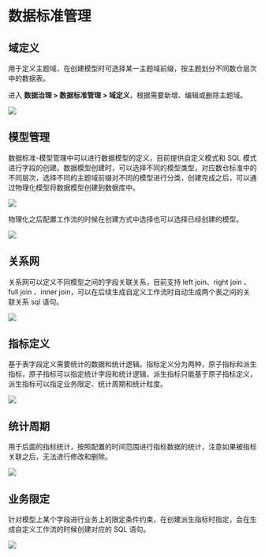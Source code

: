 # 数据标准管理

## 域定义

用于定义主题域，在创建模型时可选择某一主题域前缀，按主题划分不同数仓层次中的数据表。

进入 **数据治理 > 数据标准管理 > 域定义**，根据需要新增、编辑或删除主题域。

![](http://terminus-paas.oss-cn-hangzhou.aliyuncs.com/paas-doc/2021/11/29/8ebe2d8e-1758-427f-8ccd-51ac964222c6.gif)

## 模型管理

数据标准-模型管理中可以进行数据模型的定义，目前提供自定义模式和 SQL 模式进行字段的创建。数据模型创建时，可以选择不同的模型类型，对应数仓标准中的不同层次，选择不同的主题域前缀对不同的模型进行分类，创建完成之后，可以通过物理化模型将数据模型创建到数据库中。

![](http://terminus-paas.oss-cn-hangzhou.aliyuncs.com/paas-doc/2021/11/29/6cfa6242-e4db-4c70-8f9c-b55bc2c63315.gif)

物理化之后配置工作流的时候在创建方式中选择也可以选择已经创建的模型。

![](http://terminus-paas.oss-cn-hangzhou.aliyuncs.com/paas-doc/2021/11/29/22fe4f19-5d62-40f6-b5b3-0db84d7cbeae.gif)

## 关系网

关系网可以定义不同模型之间的字段关联关系，目前支持 left join、right join 、full join 、inner join，可以在后续生成自定义工作流时自动生成两个表之间的关联关系 sql 语句。

![](http://terminus-paas.oss-cn-hangzhou.aliyuncs.com/paas-doc/2021/11/29/61888484-47da-45da-9a22-6de9247431c3.gif)

## 指标定义

基于表字段定义需要统计的数据和统计逻辑。指标定义分为两种，原子指标和派生指标，原子指标可以指定统计字段和统计逻辑，派生指标只能基于原子指标定义，派生指标可以指定业务限定、统计周期和统计粒度。

![](http://terminus-paas.oss-cn-hangzhou.aliyuncs.com/paas-doc/2021/11/29/c6f7b05e-ca6f-42c6-808c-890c240464ba.gif)

## 统计周期

用于后面的指标统计，按照配置的时间范围进行指标数据的统计，注意如果被指标关联之后，无法进行修改和删除。

![](http://terminus-paas.oss-cn-hangzhou.aliyuncs.com/paas-doc/2021/11/29/62997a92-3071-4a2d-9aa8-f8af82a77ef2.gif)

## 业务限定

针对模型上某个字段进行业务上的限定条件约束，在创建派生指标时指定，会在生成自定义工作流的时候创建对应的 SQL 语句。

![](http://terminus-paas.oss-cn-hangzhou.aliyuncs.com/paas-doc/2021/11/29/3268dfc7-83f1-4bf9-8ecd-e9f5d4ef5333.gif)